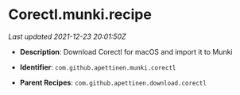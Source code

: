 # Corectl.munki.recipe

_Last updated 2021-12-23 20:01:50Z_

- **Description**: Download Corectl for macOS and import it to Munki

- **Identifier**: `com.github.apettinen.munki.corectl`

- **Parent Recipes**: `com.github.apettinen.download.corectl`
